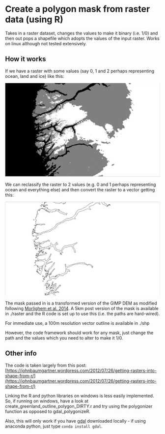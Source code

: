 # Create a polygon mask from raster data (using R)

Takes in a raster dataset, changes the values to make it binary (i.e. 1/0) and then out pops a shapefile which adopts the values of the input raster. Works on linux although not tested extensively.

## How it works

If we have a raster with some values (say 0, 1 and 2 perhaps representing ocean, land and ice) like this:

<img src="./img/ras_screenshot.png" width="700px" />

We can reclassify the raster to 2 values (e.g. 0 and 1 perhaps representing ocean and everything else) and then convert the raster to a vector getting this:

<img src="./img/vec_screenshot.png" width="700px" />

The mask passed in is a transformed version of the GIMP DEM as modified following [Morlighem et al. 2014](http://www.nature.com/ngeo/journal/v7/n6/full/ngeo2167.html). A 5km post version of the mask is available in ./raster and the R code is set up to use this (i.e. the paths are hard-wired). 

For immediate use, a 100m resolution vector outline is available in ./shp

However, the code framework should work for any mask, just change the path and the values which you need to alter to make it 1/0.

## Other info

The code is taken largely from this post: [https://johnbaumgartner.wordpress.com/2012/07/26/getting-rasters-into-shape-from-r/](https://johnbaumgartner.wordpress.com/2012/07/26/getting-rasters-into-shape-from-r/)

Linking the R and python libraries on windows is less easily implemented. So, if running on windows, have a look at create_greenland_outline_polygon_DIRTY.r and try using the polygonizer function as opposed to gdal_polygonizeR.

Also, this will only work if you have [gdal](http://www.gdal.org/) downloaded locally - if using anaconda python, just type ```conda install gdal```.
